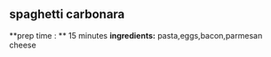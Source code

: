 ## spaghetti carbonara
**prep time : ** 15 minutes
**ingredients:** pasta,eggs,bacon,parmesan cheese
